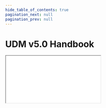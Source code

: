 ```yaml
---
hide_table_of_contents: true
pagination_next: null
pagination_prev: null
---
```


# UDM v5.0 Handbook

<iframe src="/reference/data-standard/handbook/v5.0/"
  title="Data Standard v5.0 Handbook" />
